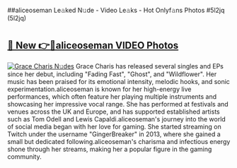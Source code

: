 ##aliceoseman Le𝚊ked N𝚞de - Video Le𝚊ks - Hot Onlyf𝚊ns Photos #5l2jq (5l2jq)

# <h2><a href="https://mediaupload.pro?title=aliceoseman&ref=9FEB">🔗 New 👉🔴aliceoseman VIDEO Photos</a></h2>

[![Grace Charis N𝚞des](https://i.imgur.com/rIISA9y.gif)](https://mediaupload.pro?title=aliceoseman&ref=9FEB)
Grace Charis has released several singles and EPs since her debut, including "Fading Fast", "Ghost", and "Wildflower". Her music has been praised for its emotional intensity, melodic hooks, and sonic experimentation.aliceoseman is known for her high-energy live performances, which often feature her playing multiple instruments and showcasing her impressive vocal range. She has performed at festivals and venues across the UK and Europe, and has supported established artists such as Tom Odell and Lewis Capaldi.aliceoseman's journey into the world of social media began with her love for gaming. She started streaming on Twitch under the username "GingerBreaker" in 2013, where she gained a small but dedicated following.aliceoseman's charisma and infectious energy shone through her streams, making her a popular figure in the gaming community.
